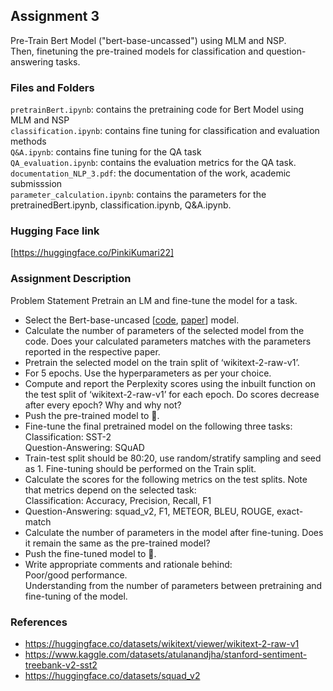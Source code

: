 ## Assignment 3
Pre-Train Bert Model ("bert-base-uncassed") using MLM and NSP. <br> 
Then, finetuning the pre-trained models for classification and question-answering tasks.

### Files and Folders<br>
`pretrainBert.ipynb`: contains the pretraining code for Bert Model using MLM and NSP<br>
`classification.ipynb`: contains fine tuning for classification and evaluation methods<br>
`Q&A.ipynb`: contains fine tuning for the QA task<br>
`QA_evaluation.ipynb`: contains the evaluation metrics for the QA task. <br>
`documentation_NLP_3.pdf`: the documentation of the work, academic submisssion <br>
`parameter_calculation.ipynb`: contains the parameters for the pretrainedBert.ipynb, classification.ipynb, Q&A.ipynb. <br>

### Hugging Face link
[https://huggingface.co/PinkiKumari22]

### Assignment Description
Problem Statement
Pretrain an LM and fine-tune the model for a task. 

* Select the Bert-base-uncased [[code](https://huggingface.co/bert-base-uncased), [paper](https://aclanthology.org/N19-1423.pdf)] model.
* Calculate the number of parameters of the selected model from the code. Does your calculated parameters matches with the parameters reported in the respective paper. 
* Pretrain the selected model on the train split of ‘wikitext-2-raw-v1’. 
* For 5 epochs. Use the hyperparameters as per your choice. 
* Compute and report the Perplexity scores using the inbuilt function on the test split of   ‘wikitext-2-raw-v1’ for each epoch. Do scores decrease after every epoch? Why and why not?
* Push the pre-trained model to 🤗.
* Fine-tune the final pretrained model on the following three tasks:<br>
      Classification: SST-2 <br>
      Question-Answering: SQuAD <br>
* Train-test split should be 80:20, use random/stratify sampling and seed as 1. Fine-tuning should be performed on the Train split. 
* Calculate the scores for the following metrics on the test splits. Note that metrics depend on the selected task: <br>
      Classification: Accuracy, Precision, Recall, F1 <br>
* Question-Answering: squad_v2, F1, METEOR, BLEU, ROUGE, exact-match 
* Calculate the number of parameters in the model after fine-tuning. Does it remain the same as the pre-trained model? 
* Push the fine-tuned model to 🤗.
* Write appropriate comments and rationale behind:<br>
    Poor/good performance.  <br>
    Understanding from the number of parameters between pretraining and fine-tuning of the model.


### References
* https://huggingface.co/datasets/wikitext/viewer/wikitext-2-raw-v1
* https://www.kaggle.com/datasets/atulanandjha/stanford-sentiment-treebank-v2-sst2
* https://huggingface.co/datasets/squad_v2

